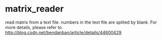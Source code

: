 # matrix_reader
read matrix from a text file. numbers in the text file are splited by blank.
For more details, please refer to http://blog.csdn.net/bendanban/article/details/44600429

